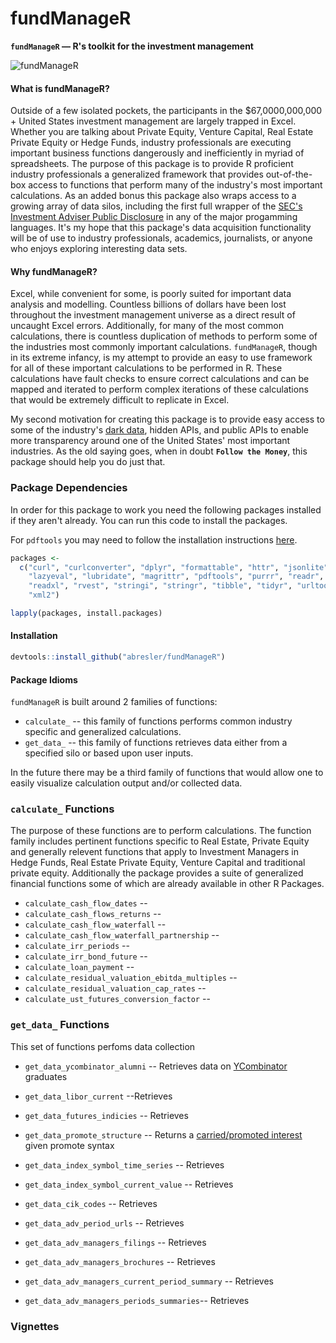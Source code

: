fundManageR
================

<strong>`fundManageR` — R's toolkit for the investment management</strong>

<img src = 'http://i.imgur.com/ryDGtVV.jpg' alt="fundManageR">

#### <strong>What is fundManageR?</strong>

Outside of a few isolated pockets, the participants in the $67,0000,000,000 + United States investment management are largely trapped in Excel. Whether you are talking about Private Equity, Venture Capital, Real Estate Private Equity or Hedge Funds, industry professionals are executing important business functions dangerously and inefficiently in myriad of spreadsheets. The purpose of this package is to provide R proficient industry professionals a generalized framework that provides out-of-the-box access to functions that perform many of the industry's most important calculations. As an added bonus this package also wraps access to a growing array of data silos, including the first full wrapper of the [SEC's Investment Adviser Public Disclosure](https://adviserinfo.sec.gov/) in any of the major progamming languages. It's my hope that this package's data acquisition functionality will be of use to industry professionals, academics, journalists, or anyone who enjoys exploring interesting data sets.

#### <strong>Why fundManageR?</strong>

Excel, while convenient for some, is poorly suited for important data analysis and modelling. Countless billions of dollars have been lost throughout the investment management universe as a direct result of uncaught Excel errors. Additionally, for many of the most common calculations, there is countless duplication of methods to perform some of the industries most commonly important calculations. `fundManageR`, though in its extreme infancy, is my attempt to provide an easy to use framework for all of these important calculations to be performed in R. These calculations have fault checks to ensure correct calculations and can be mapped and iterated to perform complex iterations of these calculations that would be extremely difficult to replicate in Excel.

My second motivation for creating this package is to provide easy access to some of the industry's [dark data](http://www.gartner.com/it-glossary/dark-data), hidden APIs, and public APIs to enable more transparency around one of the United States' most important industries. As the old saying goes, when in doubt <strong>`Follow the Money`</strong>, this package should help you do just that.

### Package Dependencies

In order for this package to work you need the following packages installed if they aren't already. You can run this code to install the packages.

For `pdftools` you may need to follow the installation instructions [here](https://github.com/ropensci/pdftools).

``` r
packages <- 
  c("curl", "curlconverter", "dplyr", "formattable", "httr", "jsonlite", 
    "lazyeval", "lubridate", "magrittr", "pdftools", "purrr", "readr", 
    "readxl", "rvest", "stringi", "stringr", "tibble", "tidyr", "urltools", 
    "xml2")

lapply(packages, install.packages)
```

#### <strong>Installation</strong>

``` r
devtools::install_github("abresler/fundManageR")
```

#### Package Idioms

`fundManageR` is built around 2 families of functions:

-   `calculate_` -- this family of functions performs common industry specific and generalized calculations.
-   `get_data_` -- this family of functions retrieves data either from a specified silo or based upon user inputs.

In the future there may be a third family of functions that would allow one to easily visualize calculation output and/or collected data.

### `calculate_` Functions

The purpose of these functions are to perform calculations. The function family includes pertinent functions specific to Real Estate, Private Equity and generally relevent functions that apply to Investment Managers in Hedge Funds, Real Estate Private Equity, Venture Capital and traditional private equity. Additionally the package provides a suite of generalized financial functions some of which are already available in other R Packages.

-   `calculate_cash_flow_dates` --
-   `calculate_cash_flows_returns` --
-   `calculate_cash_flow_waterfall` --
-   `calculate_cash_flow_waterfall_partnership` --
-   `calculate_irr_periods` --
-   `calculate_irr_bond_future` --
-   `calculate_loan_payment` --
-   `calculate_residual_valuation_ebitda_multiples` --
-   `calculate_residual_valuation_cap_rates` --
-   `calculate_ust_futures_conversion_factor` --

### `get_data_` Functions

This set of functions perfoms data collection

-   `get_data_ycombinator_alumni` -- Retrieves data on [YCombinator]() graduates
-   `get_data_libor_current` --Retrieves
-   `get_data_futures_indicies` -- Retrieves
-   `get_data_promote_structure` -- Returns a [carried/promoted interest](https://en.wikipedia.org/wiki/Carried_interest) given promote syntax
-   `get_data_index_symbol_time_series` -- Retrieves
-   `get_data_index_symbol_current_value` -- Retrieves
-   `get_data_cik_codes` -- Retrieves

-   `get_data_adv_period_urls` -- Retrieves
-   `get_data_adv_managers_filings` -- Retrieves
-   `get_data_adv_managers_brochures` -- Retrieves
-   `get_data_adv_managers_current_period_summary` -- Retrieves
-   `get_data_adv_managers_periods_summaries`-- Retrieves

### Vignettes
